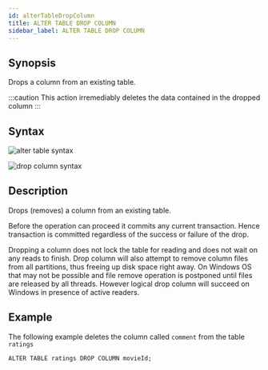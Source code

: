 ```yaml
---
id: alterTableDropColumn
title: ALTER TABLE DROP COLUMN
sidebar_label: ALTER TABLE DROP COLUMN
---
```


## Synopsis

Drops a column from an existing table.

:::caution
This action irremediably deletes the data contained in the dropped
column
:::

## Syntax

![alter table syntax](/img/doc/diagrams/alter-table.svg)

![drop column syntax](/img/doc/diagrams/alter-table-drop-column.svg)

## Description

Drops (removes) a column from an existing table.

Before the operation can proceed it commits any current transaction. Hence
transaction is committed regardless of the success or failure of the drop.

Dropping a column does not lock the table for reading and does not wait on any
reads to finish. Drop column will also attempt to remove column files from all
partitions, thus freeing up disk space right away. On Windows OS that may not be
possible and file remove operation is postponed until files are released by all
threads. However logical drop column will succeed on Windows in presence of
active readers.

## Example

The following example deletes the column called `comment` from the table
`ratings`

```questdb-sql title="Dropping a column"
ALTER TABLE ratings DROP COLUMN movieId;
```
